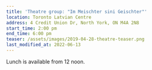 ```yaml
---
title: 'Theatre group: "Im Meischter sini Geischter"'
location: Toronto Latvian Centre
address: 4 Credit Union Dr, North York, ON M4A 2N8
start_time: 2:00 pm
end_time: 6:00 pm
teaser: /assets/images/2019-04-28-theatre-teaser.png
last_modified_at: 2022-06-13
---
```


Lunch is available from 12 noon.
